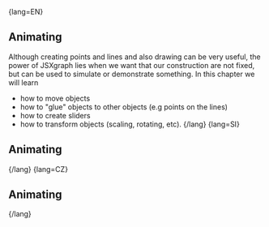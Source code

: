 {lang=EN}
## Animating

Although creating points and lines and also drawing can be very useful, the power of JSXgraph lies when we want that 
our construction are not fixed, but can be used to simulate or demonstrate something. 
In this chapter we will learn 
* how to move objects
* how to "glue" objects to other objects (e.g points on the lines)
* how to create sliders
* how to transform objects (scaling, rotating, etc).
{/lang}
{lang=SI}
## Animating
{/lang}
{lang=CZ}
## Animating
{/lang}
